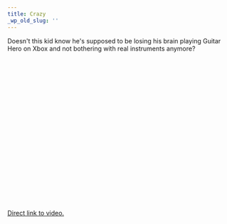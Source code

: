```yaml
---
title: Crazy
_wp_old_slug: ''
---
```

<p>Doesn't this kid know he's supposed to be losing his brain playing Guitar Hero on Xbox and not bothering with real instruments anymore?</p>
<p><object width="400" height="325"><param name="movie" value="http://www.youtube.com/v/k5KwQhM_P90?fs=1&amp;hl=en_US&amp;rel=0"></param><param name="allowFullScreen" value="true"></param><param name="allowscriptaccess" value="always"></param><embed src="http://www.youtube.com/v/k5KwQhM_P90?fs=1&amp;hl=en_US&amp;rel=0" type="application/x-shockwave-flash" allowscriptaccess="always" allowfullscreen="true" width="400" height="325"></embed></object></p>
<p><a href="http://www.youtube.com/watch?v=k5KwQhM_P90">Direct link to video.</a></p>
